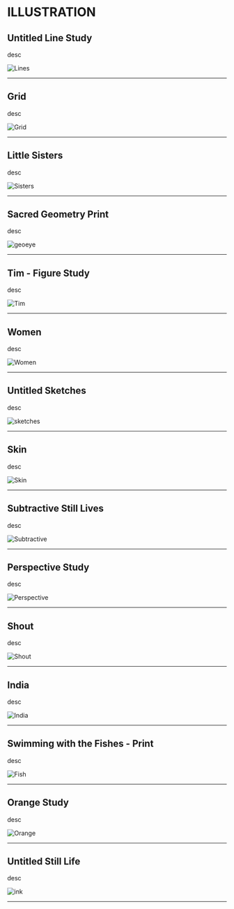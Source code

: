 # ILLUSTRATION
## Untitled Line Study

desc

![Lines](https://mayacbarnes.github.io/assets/images/swirlies.jpg)

---

## Grid

desc

![Grid](https://mayacbarnes.github.io/assets/images/Grid.jpg)

---

## Little Sisters

desc

![Sisters](https://mayacbarnes.github.io/assets/images/india.jpg)

---

## Sacred Geometry Print

desc

![geoeye](https://mayacbarnes.github.io/assets/images/geoeye.jpg)

---

## Tim - Figure Study

desc

![Tim](https://mayacbarnes.github.io/assets/images/Tim.jpg)

---

## Women

desc

![Women](https://mayacbarnes.github.io/assets/images/women.jpg)

---

## Untitled Sketches

desc

![sketches](https://mayacbarnes.github.io/assets/images/surfacesketches.jpg)

---

## Skin

desc

![Skin](https://mayacbarnes.github.io/assets/images/mom.jpg)

---

## Subtractive Still Lives

desc

![Subtractive](https://mayacbarnes.github.io/assets/imagessubtractivedrawings.jpg)

---

## Perspective Study

desc

![Perspective](https://mayacbarnes.github.io/assets/images/perspective.jpg)

---

## Shout

desc

![Shout](https://mayacbarnes.github.io/assets/images/shout.jpg)

---

## India

desc

![India](https://mayacbarnes.github.io/assets/images/india.jpg)

---

## Swimming with the Fishes - Print

desc

![Fish](https://mayacbarnes.github.io/assets/images/fishprint.jpg)

---

## Orange Study

desc

![Orange](https://mayacbarnes.github.io/assets/images/orange.jpg)

---

## Untitled Still Life

desc

![ink](https://mayacbarnes.github.io/assets/images/inkstilllife.jpg)

---
